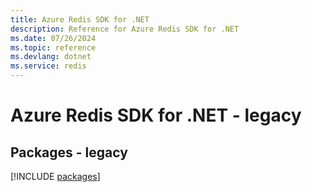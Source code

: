 ```yaml
---
title: Azure Redis SDK for .NET
description: Reference for Azure Redis SDK for .NET
ms.date: 07/26/2024
ms.topic: reference
ms.devlang: dotnet
ms.service: redis
---
```

# Azure Redis SDK for .NET - legacy
## Packages - legacy
[!INCLUDE [packages](redis-index.md)]